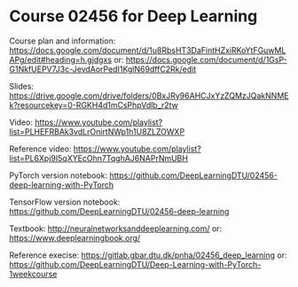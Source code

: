 # Course 02456 for Deep Learning

Course plan and information:
https://docs.google.com/document/d/1u8RbsHT3DaFintHZxiRKoYtFGuwMLAPg/edit#heading=h.gjdgxs
or:
https://docs.google.com/document/d/1GsP-G1NkfUEPV7J3c-JevdAorPedI1KglN69dffC2Rk/edit

Slides: 
https://drive.google.com/drive/folders/0BxJRy96AHCJxYzZQMzJQakNNMEk?resourcekey=0-RGKH4d1mCsPhpVdlb_r2tw

Video:
https://www.youtube.com/playlist?list=PLHEFRBAk3vdLrOnirtNWp1h1U8ZLZOWXP

Reference video:
https://www.youtube.com/playlist?list=PL6Xpj9I5qXYEcOhn7TqghAJ6NAPrNmUBH

PyTorch version notebook:
https://github.com/DeepLearningDTU/02456-deep-learning-with-PyTorch

TensorFlow version notebook:
https://github.com/DeepLearningDTU/02456-deep-learning

Textbook:
http://neuralnetworksanddeeplearning.com/
or:
https://www.deeplearningbook.org/

Reference execise:
https://gitlab.gbar.dtu.dk/pnha/02456_deep_learning
or:
https://github.com/DeepLearningDTU/Deep-Learning-with-PyTorch-1weekcourse
